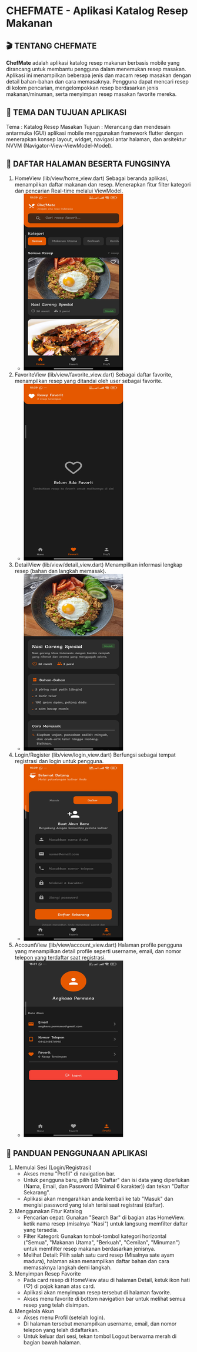 # CHEFMATE - Aplikasi Katalog Resep Makanan

## 🎬 TENTANG CHEFMATE
**ChefMate** adalah aplikasi katalog resep makanan berbasis mobile yang dirancang untuk membantu pengguna dalam menemukan resep masakan. Aplikasi ini menampilkan beberapa jenis dan macam resep masakan dengan detail bahan-bahan dan cara memasaknya. Pengguna dapat mencari resep di kolom pencarian, mengelompokkan resep berdasarkan jenis makanan/minuman, serta menyimpan resep masakan favorite mereka. 

## 🎯 TEMA DAN TUJUAN APLIKASI
Tema : Katalog Resep Masakan
Tujuan : Merancang dan mendesain antarmuka (GUI) aplikasi mobile menggunakan framework flutter dengan menerapkan konsep layout, widget, navigasi antar halaman, dan arsitektur NVVM (Navigator-View-ViewModel-Model).

## 📱 DAFTAR HALAMAN BESERTA FUNGSINYA
  1. HomeView (lib/view/home_view.dart)
      Sebagai beranda aplikasi, menampilkan daftar makanan dan resep. Menerapkan fitur filter kategori dan pencarian Real-time melalui ViewModel.
       - <img src='assets/images/readme/home.jpg' alt='Tampilan Home' width='270' height='480'>
  2. FavoriteView (lib/view/favorite_view.dart)
      Sebagai daftar favorite, menampilkan resep yang ditandai oleh user sebagai favorite.
       - <img src='assets/images/readme/favorite.jpg' alt='Tampilan Favorite' width='270' height='480'>
  3. DetailView (lib/view/detail_view.dart)
      Menampilkan informasi lengkap resep (bahan dan langkah memasak).
       - <img src='assets/images/readme/detail.jpg' alt='Tampilan Detail' width='270' height='480'>
  4. Login/Register (lib/view/login_view.dart)
      Berfungsi sebagai tempat registrasi dan login untuk pengguna.
       - <img src='assets/images/readme/register-login.jpg' alt='Tampilan Login/Register' width='270' height='480'>
  5. AccountView (lib/view/account_view.dart)
      Halaman profile pengguna yang menampilkan detail profile seperti username, email, dan nomor telepon yang terdaftar saat registrasi.
       - <img src='assets/images/readme/account.jpg' alt='Tampilan Account' width='270' height='480'>

## 🧭 PANDUAN PENGGUNAAN APLIKASI
  1. Memulai Sesi (Login/Registrasi)
      - Akses menu "Profil" di navigation bar.
      - Untuk pengguna baru, pilih tab "Daftar" dan isi data yang diperlukan (Nama, Email, dan Password (Minimal 6 karakter)) dan tekan "Daftar Sekarang".
      - Aplikasi akan mengarahkan anda kembali ke tab "Masuk" dan mengisi password yang telah terisi saat registrasi (daftar).
  2. Menggunakan Fitur Katalog
      - Pencarian cepat: Gunakan "Search Bar" di bagian atas HomeView. ketik nama resep (misalnya "Nasi") untuk langsung memfilter daftar yang tersedia.
      - Filter Kategori: Gunakan tombol-tombol kategori horizontal ("Semua", "Makanan Utama", "Berkuah", "Cemilan", "Minuman") untuk memfilter resep makanan berdasarkan jenisnya.
      - Melihat Detail: Pilih salah satu card resep (Misalnya sate ayam madura), halaman akan menampilkan daftar bahan dan cara memasaknya langkah demi langkah.
  3. Menyimpan Resep Favorite
      - Pada card resep di HomeView atau di halaman Detail, ketuk ikon hati (♡) di pojok kanan atas card.
      - Aplikasi akan menyimpan resep tersebut di halaman favorite.
      - Akses menu favorite di bottom navigation bar untuk melihat semua resep yang telah disimpan.
  4. Mengelola Akun
      - Akses menu Profil (setelah login).
      - Di halaman tersebut menampilkan username, email, dan nomor telepon yang telah didaftarkan.
      - Untuk keluar dari sesi, tekan tombol Logout berwarna merah di bagian bawah halaman.